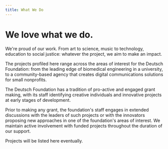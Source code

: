 ```yaml
---
title: What We Do
---
```


# We love what we do.

We're proud of our work. From art to science, music to technology, education to social justice: whatever the project, we aim to make an impact.

The projects profiled here range across the areas of interest for the Deutsch Foundation: from the leading edge of biomedical engineering in a university, to a community-based agency that creates digital communications solutions for small nonprofits.

The Deutsch Foundation has a tradition of pro-active and engaged grant making, with its staff identifying creative individuals and innovative projects at early stages of development.

Prior to making any grant, the foundation's staff engages in extended discussions with the leaders of such projects or with the innovators proposing new approaches in one of the foundation's areas of interest.  We maintain active involvement with funded projects throughout the duration of our support.

Projects will be listed here eventually.

